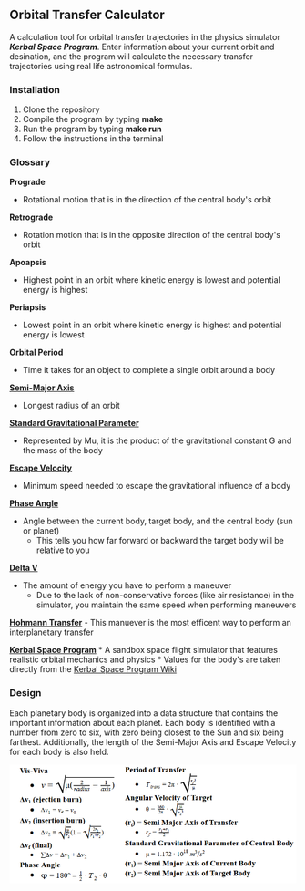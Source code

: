 ## Orbital Transfer Calculator

A calculation tool for orbital transfer trajectories in the physics simulator ***Kerbal Space Program***.
Enter information about your current orbit and desination, and the program will calculate the necessary
transfer trajectories using real life astronomical formulas.

<p align="right"></p>

### Installation

1. Clone the repository
2. Compile the program by typing **make**
3. Run the program by typing **make run**
4. Follow the instructions in the terminal

<p align="right"></p>

### Glossary

**Prograde**
- Rotational motion that is in the direction of the central body's orbit

**Retrograde**
- Rotation motion that is in the opposite direction of the central body's orbit

**Apoapsis**
- Highest point in an orbit where kinetic energy is lowest and potential energy is highest

**Periapsis**
- Lowest point in an orbit where kinetic energy is highest and potential energy is lowest

**Orbital Period**
- Time it takes for an object to complete a single orbit around a body

**[Semi-Major Axis](https://en.wikipedia.org/wiki/Semi-major_and_semi-minor_axes)**
- Longest radius of an orbit

**[Standard Gravitational Parameter](https://en.wikipedia.org/wiki/Standard_gravitational_parameter)**
- Represented by Mu, it is the product of the gravitational constant G and the mass of the body

**[Escape Velocity](https://en.wikipedia.org/wiki/Escape_velocity)**
- Minimum speed needed to escape the gravitational influence of a body

**[Phase Angle](https://en.wikipedia.org/wiki/Phase_angle_(astronomy))**
- Angle between the current body, target body, and the central body (sun or planet)
	- This tells you how far forward or backward the target body will be relative to you

**[Delta V](https://en.wikipedia.org/wiki/Delta-v)**
- The amount of energy you have to perform a maneuver
	- Due to the lack of non-conservative forces (like air resistance) in the simulator, you maintain the same speed when performing maneuvers

**[Hohmann Transfer](https://en.wikipedia.org/wiki/Hohmann_transfer_orbit)**
	- This manuever is the most efficent way to perform an interplanetary transfer

**[Kerbal Space Program](https://en.wikipedia.org/wiki/Kerbal_Space_Program)**
	* A sandbox space flight simulator that features realistic orbital mechanics and physics
	* Values for the body's are taken directly from the [Kerbal Space Program Wiki](https://wiki.kerbalspaceprogram.com/wiki/Main_Page)

<p align="right"></p>

### Design

Each planetary body is organized into a data structure that contains the important information about each planet. Each body
is identified with a number from zero to six, with zero being closest to the Sun and six being farthest. Additionally, the
length of the Semi-Major Axis and Escape Velocity for each body is also held.

![Equations](https://raw.githubusercontent.com/AlexWaclawik/Orbital-Transfer-Calculator/main/base/equations.png)

<p align="right"></p>
